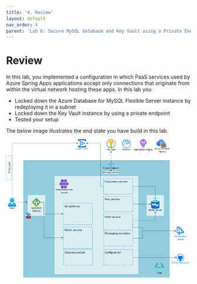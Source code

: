 ```yaml
---
title: '4. Review'
layout: default
nav_order: 4
parent: 'Lab 6: Secure MySQL database and Key Vault using a Private Endpoint'
---
```


# Review

In this lab, you implemented a configuration in which PaaS services used by Azure Spring Apps applications accept only connections that originate from within the virtual network hosting these apps. In this lab you

- Locked down the Azure Database for MySQL Flexible Server instance by redeploying it in a subnet
- Locked down the Key Vault instance by using a private endpoint
- Tested your setup

The below image illustrates the end state you have build in this lab.

![lab 8 overview](../../images/lab8.png)